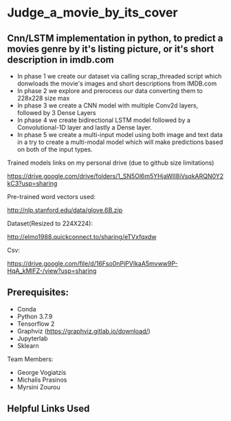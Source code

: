 # Judge_a_movie_by_its_cover
## Cnn/LSTM implementation in python, to predict a movies genre by it's listing picture, or it's short description in imdb.com

- In phase 1 we create our dataset via calling scrap_threaded script which donwloads the movie's images and short descriptions from IMDB.com
- In phase 2 we explore and prerocess our data converting them to 228x228 size max
- In phase 3 we create a CNN model with multiple Conv2d layers, followed by 3 Dense Layers
- In phase 4 we create bidirectional LSTM model followed by a Convolutional-1D layer and lastly a Dense layer.
- In phase 5 we create a multi-input model using both image and text data in a try to create a multi-modal model which will make predictions based on both of the input types.

Trained models links on my personal drive (due to github size limitations)

https://drive.google.com/drive/folders/1_SN5Ol6m5YHjaWII8iVsqkARQN0Y2kC3?usp=sharing

Pre-trained word vectors used:

http://nlp.stanford.edu/data/glove.6B.zip

Dataset(Resized to 224X224):

http://elmo1988.quickconnect.to/sharing/eTVxfqxdw

Csv:

https://drive.google.com/file/d/16Fso0nPjPVIkaA5mvww9P-HqA_kMlFZ-/view?usp=sharing

## Prerequisites:
 
 - Conda
 - Python 3.7.9
 - Tensorflow 2
 - Graphviz (https://graphviz.gitlab.io/download/)
 - Jupyterlab
 - Sklearn
 
 Team Members:
 - George Vogiatzis
 - Michalis Prasinos
 - Myrsini Zourou
 
 
 ## Helpful Links Used
